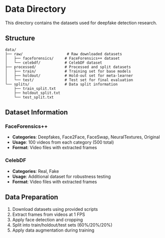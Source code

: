 # Data Directory

This directory contains the datasets used for deepfake detection research.

## Structure

```
data/
├── raw/                    # Raw downloaded datasets
│   ├── faceforensics/     # FaceForensics++ dataset
│   └── celebdf/           # CelebDF dataset
├── processed/             # Processed and split datasets
│   ├── train/             # Training set for base models
│   ├── holdout/           # Hold-out set for meta-learner
│   └── test/              # Test set for final evaluation
└── splits/                # Data split information
    ├── train_split.txt
    ├── holdout_split.txt
    └── test_split.txt
```

## Dataset Information

### FaceForensics++
- **Categories**: Deepfakes, Face2Face, FaceSwap, NeuralTextures, Original
- **Usage**: 100 videos from each category (500 total)
- **Format**: Video files with extracted frames

### CelebDF
- **Categories**: Real, Fake
- **Usage**: Additional dataset for robustness testing
- **Format**: Video files with extracted frames

## Data Preparation

1. Download datasets using provided scripts
2. Extract frames from videos at 1 FPS
3. Apply face detection and cropping
4. Split into train/holdout/test sets (60%/20%/20%)
5. Apply data augmentation during training
